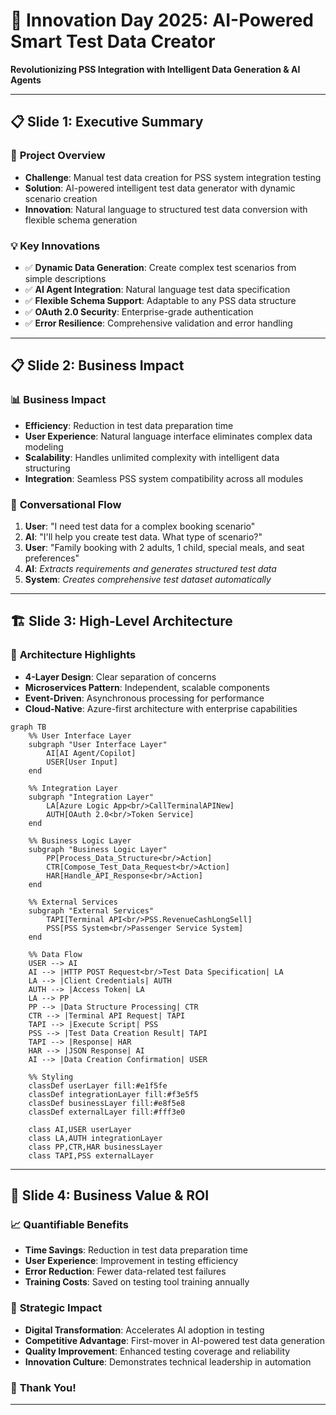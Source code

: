 # 🚀 Innovation Day 2025: AI-Powered Smart Test Data Creator

**Revolutionizing PSS Integration with Intelligent Data Generation & AI Agents**

---

## 📋 **Slide 1: Executive Summary**

### 🎯 **Project Overview**
- **Challenge**: Manual test data creation for PSS system integration testing
- **Solution**: AI-powered intelligent test data generator with dynamic scenario creation
- **Innovation**: Natural language to structured test data conversion with flexible schema generation

### 💡 **Key Innovations**
- ✅ **Dynamic Data Generation**: Create complex test scenarios from simple descriptions
- ✅ **AI Agent Integration**: Natural language test data specification
- ✅ **Flexible Schema Support**: Adaptable to any PSS data structure
- ✅ **OAuth 2.0 Security**: Enterprise-grade authentication
- ✅ **Error Resilience**: Comprehensive validation and error handling

---

## 📋 **Slide 2: Business Impact**

### 📊 **Business Impact**
- **Efficiency**: Reduction in test data preparation time
- **User Experience**: Natural language interface eliminates complex data modeling
- **Scalability**: Handles unlimited complexity with intelligent data structuring
- **Integration**: Seamless PSS system compatibility across all modules

### 💬 **Conversational Flow**
1. **User**: "I need test data for a complex booking scenario"
2. **AI**: "I'll help you create test data. What type of scenario?"
3. **User**: "Family booking with 2 adults, 1 child, special meals, and seat preferences"
4. **AI**: *Extracts requirements and generates structured test data*
5. **System**: *Creates comprehensive test dataset automatically*

---

## 🏗️ **Slide 3: High-Level Architecture**

### 🔧 **Architecture Highlights**
- **4-Layer Design**: Clear separation of concerns
- **Microservices Pattern**: Independent, scalable components
- **Event-Driven**: Asynchronous processing for performance
- **Cloud-Native**: Azure-first architecture with enterprise capabilities

```mermaid
graph TB
    %% User Interface Layer
    subgraph "User Interface Layer"
        AI[AI Agent/Copilot]
        USER[User Input]
    end
    
    %% Integration Layer
    subgraph "Integration Layer"
        LA[Azure Logic App<br/>CallTerminalAPINew]
        AUTH[OAuth 2.0<br/>Token Service]
    end
    
    %% Business Logic Layer
    subgraph "Business Logic Layer"
        PP[Process_Data_Structure<br/>Action]
        CTR[Compose_Test_Data_Request<br/>Action]
        HAR[Handle_API_Response<br/>Action]
    end
    
    %% External Services
    subgraph "External Services"
        TAPI[Terminal API<br/>PSS.RevenueCashLongSell]
        PSS[PSS System<br/>Passenger Service System]
    end
    
    %% Data Flow
    USER --> AI
    AI --> |HTTP POST Request<br/>Test Data Specification| LA
    LA --> |Client Credentials| AUTH
    AUTH --> |Access Token| LA
    LA --> PP
    PP --> |Data Structure Processing| CTR
    CTR --> |Terminal API Request| TAPI
    TAPI --> |Execute Script| PSS
    PSS --> |Test Data Creation Result| TAPI
    TAPI --> |Response| HAR
    HAR --> |JSON Response| AI
    AI --> |Data Creation Confirmation| USER
    
    %% Styling
    classDef userLayer fill:#e1f5fe
    classDef integrationLayer fill:#f3e5f5
    classDef businessLayer fill:#e8f5e8
    classDef externalLayer fill:#fff3e0
    
    class AI,USER userLayer
    class LA,AUTH integrationLayer
    class PP,CTR,HAR businessLayer
    class TAPI,PSS externalLayer
```

---

## 💼 **Slide 4: Business Value & ROI**

### 📈 **Quantifiable Benefits**
- **Time Savings**: Reduction in test data preparation time
- **User Experience**: Improvement in testing efficiency
- **Error Reduction**: Fewer data-related test failures
- **Training Costs**: Saved on testing tool training annually

### 🎯 **Strategic Impact**
- **Digital Transformation**: Accelerates AI adoption in testing
- **Competitive Advantage**: First-mover in AI-powered test data generation
- **Quality Improvement**: Enhanced testing coverage and reliability
- **Innovation Culture**: Demonstrates technical leadership in automation


### 🙏 **Thank You!**

---
